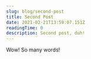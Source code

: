 ```yaml
---
slug: blog/second-post
title: Second Post
date: 2021-02-21T13:59:07.151Z
readingTime: 0
description: Second post, duh!
---
```


Wow! So many words!
